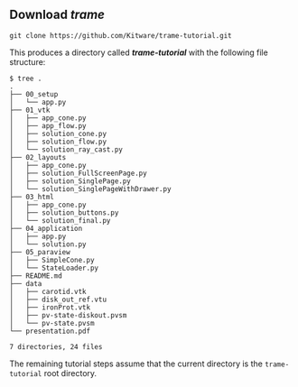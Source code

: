 ## Download ***trame***

```
git clone https://github.com/Kitware/trame-tutorial.git
```

This produces a directory called ***trame-tutorial*** with the following file structure:

```
$ tree .
.
├── 00_setup
│   └── app.py
├── 01_vtk
│   ├── app_cone.py
│   ├── app_flow.py
│   ├── solution_cone.py
│   ├── solution_flow.py
│   └── solution_ray_cast.py
├── 02_layouts
│   ├── app_cone.py
│   ├── solution_FullScreenPage.py
│   ├── solution_SinglePage.py
│   └── solution_SinglePageWithDrawer.py
├── 03_html
│   ├── app_cone.py
│   ├── solution_buttons.py
│   └── solution_final.py
├── 04_application
│   ├── app.py
│   └── solution.py
├── 05_paraview
│   ├── SimpleCone.py
│   └── StateLoader.py
├── README.md
├── data
│   ├── carotid.vtk
│   ├── disk_out_ref.vtu
│   ├── ironProt.vtk
│   ├── pv-state-diskout.pvsm
│   └── pv-state.pvsm
└── presentation.pdf

7 directories, 24 files
```

The remaining tutorial steps assume that the current directory is the `trame-tutorial` root directory.
